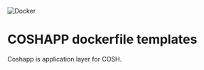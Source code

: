 ![Docker](https://github.com/coshdev/coshapp-docker/workflows/Docker/badge.svg?branch=master)

# COSHAPP dockerfile templates

Coshapp is application layer for COSH.
